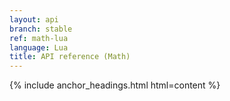 ```yaml
---
layout: api
branch: stable
ref: math-lua
language: Lua
title: API reference (Math)
---
```

{% include anchor_headings.html html=content %}